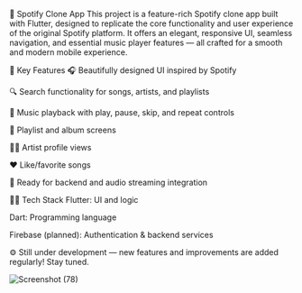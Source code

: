 🎵 Spotify Clone App
This project is a feature-rich Spotify clone app built with Flutter, designed to replicate the core functionality and user experience of the original Spotify platform. It offers an elegant, responsive UI, seamless navigation, and essential music player features — all crafted for a smooth and modern mobile experience.

🚀 Key Features
🎧 Beautifully designed UI inspired by Spotify

🔍 Search functionality for songs, artists, and playlists

🎵 Music playback with play, pause, skip, and repeat controls

📜 Playlist and album screens

🧑‍🎤 Artist profile views

❤️ Like/favorite songs

🔗 Ready for backend and audio streaming integration

👨‍💻 Tech Stack
Flutter: UI and logic

Dart: Programming language

Firebase (planned): Authentication & backend services

⚙️ Still under development — new features and improvements are added regularly! Stay tuned.

![Screenshot (78)](https://github.com/user-attachments/assets/f3a33708-ac99-4f8e-abf1-b93c3212300a)
